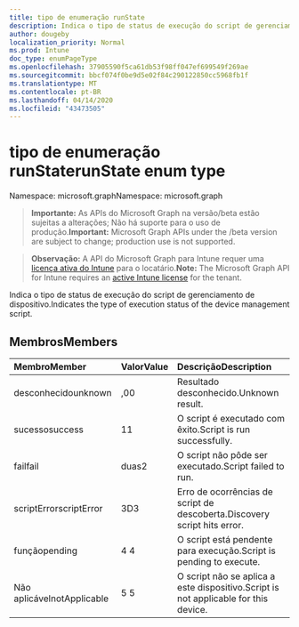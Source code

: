 ```yaml
---
title: tipo de enumeração runState
description: Indica o tipo de status de execução do script de gerenciamento de dispositivo.
author: dougeby
localization_priority: Normal
ms.prod: Intune
doc_type: enumPageType
ms.openlocfilehash: 37905590f5ca61db53f98ff047ef699549f269ae
ms.sourcegitcommit: bbcf074f0be9d5e02f84c290122850cc5968fb1f
ms.translationtype: MT
ms.contentlocale: pt-BR
ms.lasthandoff: 04/14/2020
ms.locfileid: "43473505"
---
```

# <a name="runstate-enum-type"></a><span data-ttu-id="e3661-103">tipo de enumeração runState</span><span class="sxs-lookup"><span data-stu-id="e3661-103">runState enum type</span></span>

<span data-ttu-id="e3661-104">Namespace: microsoft.graph</span><span class="sxs-lookup"><span data-stu-id="e3661-104">Namespace: microsoft.graph</span></span>

> <span data-ttu-id="e3661-105">**Importante:** As APIs do Microsoft Graph na versão/beta estão sujeitas a alterações; Não há suporte para o uso de produção.</span><span class="sxs-lookup"><span data-stu-id="e3661-105">**Important:** Microsoft Graph APIs under the /beta version are subject to change; production use is not supported.</span></span>

> <span data-ttu-id="e3661-106">**Observação:** A API do Microsoft Graph para Intune requer uma [licença ativa do Intune](https://go.microsoft.com/fwlink/?linkid=839381) para o locatário.</span><span class="sxs-lookup"><span data-stu-id="e3661-106">**Note:** The Microsoft Graph API for Intune requires an [active Intune license](https://go.microsoft.com/fwlink/?linkid=839381) for the tenant.</span></span>

<span data-ttu-id="e3661-107">Indica o tipo de status de execução do script de gerenciamento de dispositivo.</span><span class="sxs-lookup"><span data-stu-id="e3661-107">Indicates the type of execution status of the device management script.</span></span>

## <a name="members"></a><span data-ttu-id="e3661-108">Membros</span><span class="sxs-lookup"><span data-stu-id="e3661-108">Members</span></span>
|<span data-ttu-id="e3661-109">Membro</span><span class="sxs-lookup"><span data-stu-id="e3661-109">Member</span></span>|<span data-ttu-id="e3661-110">Valor</span><span class="sxs-lookup"><span data-stu-id="e3661-110">Value</span></span>|<span data-ttu-id="e3661-111">Descrição</span><span class="sxs-lookup"><span data-stu-id="e3661-111">Description</span></span>|
|:---|:---|:---|
|<span data-ttu-id="e3661-112">desconhecido</span><span class="sxs-lookup"><span data-stu-id="e3661-112">unknown</span></span>|<span data-ttu-id="e3661-113">,0</span><span class="sxs-lookup"><span data-stu-id="e3661-113">0</span></span>|<span data-ttu-id="e3661-114">Resultado desconhecido.</span><span class="sxs-lookup"><span data-stu-id="e3661-114">Unknown result.</span></span>|
|<span data-ttu-id="e3661-115">sucesso</span><span class="sxs-lookup"><span data-stu-id="e3661-115">success</span></span>|<span data-ttu-id="e3661-116">1</span><span class="sxs-lookup"><span data-stu-id="e3661-116">1</span></span>|<span data-ttu-id="e3661-117">O script é executado com êxito.</span><span class="sxs-lookup"><span data-stu-id="e3661-117">Script is run successfully.</span></span>|
|<span data-ttu-id="e3661-118">fail</span><span class="sxs-lookup"><span data-stu-id="e3661-118">fail</span></span>|<span data-ttu-id="e3661-119">duas</span><span class="sxs-lookup"><span data-stu-id="e3661-119">2</span></span>|<span data-ttu-id="e3661-120">O script não pôde ser executado.</span><span class="sxs-lookup"><span data-stu-id="e3661-120">Script failed to run.</span></span>|
|<span data-ttu-id="e3661-121">scriptError</span><span class="sxs-lookup"><span data-stu-id="e3661-121">scriptError</span></span>|<span data-ttu-id="e3661-122">3D</span><span class="sxs-lookup"><span data-stu-id="e3661-122">3</span></span>|<span data-ttu-id="e3661-123">Erro de ocorrências de script de descoberta.</span><span class="sxs-lookup"><span data-stu-id="e3661-123">Discovery script hits error.</span></span>|
|<span data-ttu-id="e3661-124">função</span><span class="sxs-lookup"><span data-stu-id="e3661-124">pending</span></span>|<span data-ttu-id="e3661-125">4 </span><span class="sxs-lookup"><span data-stu-id="e3661-125">4</span></span>|<span data-ttu-id="e3661-126">O script está pendente para execução.</span><span class="sxs-lookup"><span data-stu-id="e3661-126">Script is pending to execute.</span></span>|
|<span data-ttu-id="e3661-127">Não aplicável</span><span class="sxs-lookup"><span data-stu-id="e3661-127">notApplicable</span></span>|<span data-ttu-id="e3661-128">5 </span><span class="sxs-lookup"><span data-stu-id="e3661-128">5</span></span>|<span data-ttu-id="e3661-129">O script não se aplica a este dispositivo.</span><span class="sxs-lookup"><span data-stu-id="e3661-129">Script is not applicable for this device.</span></span>|



